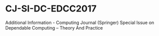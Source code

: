 # CJ-SI-DC-EDCC2017
Additional Information - Computing Journal (Springer) Special Issue on Dependable Computing – Theory And Practice
